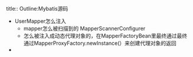 title:: Outline:Mybatis源码

- UserMapper怎么注入
	- mapper怎么被扫描到的 MapperScannerConfigurer
	- 怎么被注入成动态代理对象的，在MapperFactoryBean里最终通过最终通过MapperProxyFactory.newInstance(）来创建代理对象的返回
-